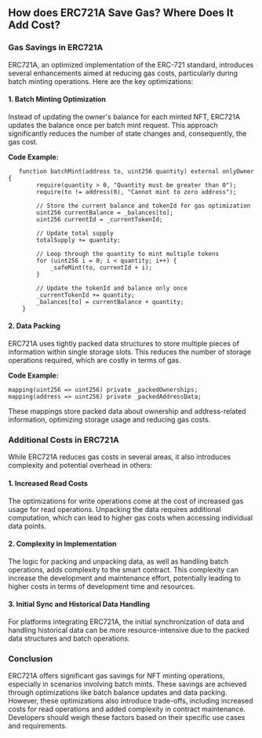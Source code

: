 ## How does ERC721A Save Gas? Where Does It Add Cost?

### Gas Savings in ERC721A

ERC721A, an optimized implementation of the ERC-721 standard, introduces several enhancements aimed at reducing gas costs, particularly during batch minting operations. Here are the key optimizations:

#### 1. Batch Minting Optimization
Instead of updating the owner's balance for each minted NFT, ERC721A updates the balance once per batch mint request. This approach significantly reduces the number of state changes and, consequently, the gas cost.

**Code Example:**
```solidity
   function batchMint(address to, uint256 quantity) external onlyOwner {
        require(quantity > 0, "Quantity must be greater than 0");
        require(to != address(0), "Cannot mint to zero address");

        // Store the current balance and tokenId for gas optimization
        uint256 currentBalance = _balances[to];
        uint256 currentId = _currentTokenId;

        // Update total supply
        totalSupply += quantity;

        // Loop through the quantity to mint multiple tokens
        for (uint256 i = 0; i < quantity; i++) {
            _safeMint(to, currentId + i);
        }

        // Update the tokenId and balance only once
        _currentTokenId += quantity;
        _balances[to] = currentBalance + quantity;
    }
```

#### 2. Data Packing
ERC721A uses tightly packed data structures to store multiple pieces of information within single storage slots. This reduces the number of storage operations required, which are costly in terms of gas.

**Code Example:**
```solidity
mapping(uint256 => uint256) private _packedOwnerships;
mapping(address => uint256) private _packedAddressData;
```
These mappings store packed data about ownership and address-related information, optimizing storage usage and reducing gas costs.

### Additional Costs in ERC721A

While ERC721A reduces gas costs in several areas, it also introduces complexity and potential overhead in others:

#### 1. Increased Read Costs
The optimizations for write operations come at the cost of increased gas usage for read operations. Unpacking the data requires additional computation, which can lead to higher gas costs when accessing individual data points.

#### 2. Complexity in Implementation
The logic for packing and unpacking data, as well as handling batch operations, adds complexity to the smart contract. This complexity can increase the development and maintenance effort, potentially leading to higher costs in terms of development time and resources.

#### 3. Initial Sync and Historical Data Handling
For platforms integrating ERC721A, the initial synchronization of data and handling historical data can be more resource-intensive due to the packed data structures and batch operations.

### Conclusion

ERC721A offers significant gas savings for NFT minting operations, especially in scenarios involving batch mints. These savings are achieved through optimizations like batch balance updates and data packing. However, these optimizations also introduce trade-offs, including increased costs for read operations and added complexity in contract maintenance. Developers should weigh these factors based on their specific use cases and requirements.
